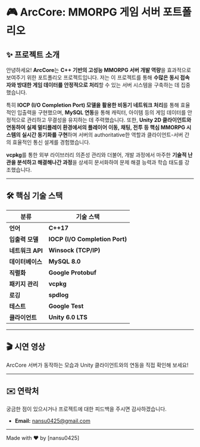 # 🎮 ArcCore: MMORPG 게임 서버 포트폴리오

## ✨ 프로젝트 소개

안녕하세요\! **ArcCore**는 **C++ 기반의 고성능 MMORPG 서버 개발 역량**을 효과적으로 보여주기 위한 포트폴리오 프로젝트입니다. 저는 이 프로젝트를 통해 **수많은 동시 접속자와 방대한 게임 데이터를 안정적으로 처리**할 수 있는 서버 시스템을 구축하는 데 집중했습니다.

특히 **IOCP (I/O Completion Port) 모델을 활용한 비동기 네트워크 처리**를 통해 효율적인 입출력을 구현했으며, **MySQL 연동**을 통해 캐릭터, 아이템 등의 게임 데이터를 안정적으로 관리하고 무결성을 유지하는 데 주력했습니다. 또한, **Unity 2D 클라이언트와 연동하여 실제 멀티플레이 환경에서의 플레이어 이동, 채팅, 전투 등 핵심 MMORPG 시스템의 실시간 동기화를 구현**하며 서버의 authoritative한 역할과 클라이언트-서버 간의 효율적인 통신 설계를 경험했습니다.

**vcpkg**를 통한 외부 라이브러리 의존성 관리와 더불어, 개발 과정에서 마주한 **기술적 난관을 분석하고 해결해나간 과정**을 상세히 문서화하여 문제 해결 능력과 학습 태도를 강조했습니다.

-----

## 🛠️ 핵심 기술 스택

| 분류 | 기술 스택 |
|---|---|
| **언어** | **C++17** |
| **입출력 모델** | **IOCP (I/O Completion Port)** |
| **네트워크 API** | **Winsock (TCP/IP)** |
| **데이터베이스** | **MySQL 8.0** |
| **직렬화** | **Google Protobuf** |
| **패키지 관리** | **vcpkg** |
| **로깅** | **spdlog** |
| **테스트** | **Google Test** |
| **클라이언트** | **Unity 6.0 LTS** |

-----

## 🎬 시연 영상

ArcCore 서버가 동작하는 모습과 Unity 클라이언트와의 연동을 직접 확인해 보세요!

-----

## ✉️ 연락처

궁금한 점이 있으시거나 프로젝트에 대한 피드백을 주시면 감사하겠습니다.

  * **Email:** nansu0425@gmail.com

-----

Made with ❤️ by [nansu0425]